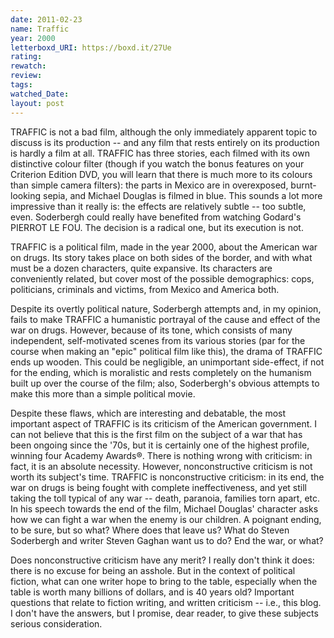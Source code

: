 ```yaml
---
date: 2011-02-23
name: Traffic
year: 2000
letterboxd_URI: https://boxd.it/27Ue
rating:
rewatch:
review:
tags:
watched_Date:
layout: post
---
```


TRAFFIC is not a bad film, although the only immediately apparent topic
to discuss is its production \-- and any film that rests entirely on its
production is hardly a film at all. TRAFFIC has three stories, each
filmed with its own distinctive colour filter (though if you watch the
bonus features on your Criterion Edition DVD, you will learn that there
is much more to its colours than simple camera filters): the parts in
Mexico are in overexposed, burnt-looking sepia, and Michael Douglas is
filmed in blue. This sounds a lot more impressive than it really is: the
effects are relatively subtle \-- too subtle, even. Soderbergh could
really have benefited from watching Godard's PIERROT LE FOU. The
decision is a radical one, but its execution is not.

TRAFFIC is a political film, made in the year 2000, about the American
war on drugs. Its story takes place on both sides of the border, and
with what must be a dozen characters, quite expansive. Its characters
are conveniently related, but cover most of the possible demographics:
cops, politicians, criminals and victims, from Mexico and America both.

Despite its overtly political nature, Soderbergh attempts and, in my
opinion, fails to make TRAFFIC a humanistic portrayal of the cause and
effect of the war on drugs. However, because of its tone, which consists
of many independent, self-motivated scenes from its various stories (par
for the course when making an "epic" political film like this), the
drama of TRAFFIC ends up wooden. This could be negligible, an
unimportant side-effect, if not for the ending, which is moralistic and
rests completely on the humanism built up over the course of the film;
also, Soderbergh's obvious attempts to make this more than a simple
political movie.

Despite these flaws, which are interesting and debatable, the most
important aspect of TRAFFIC is its criticism of the American government.
I can not believe that this is the first film on the subject of a war
that has been ongoing since the '70s, but it is certainly one of the
highest profile, winning four Academy Awards®. There is nothing wrong
with criticism: in fact, it is an absolute necessity. However,
nonconstructive criticism is not worth its subject's time. TRAFFIC is
nonconstructive criticism: in its end, the war on drugs is being fought
with complete ineffectiveness, and yet still taking the toll typical of
any war \-- death, paranoia, families torn apart, etc. In his speech
towards the end of the film, Michael Douglas' character asks how we can
fight a war when the enemy is our children. A poignant ending, to be
sure, but so what? Where does that leave us? What do Steven Soderbergh
and writer Steven Gaghan want us to do? End the war, or what?

Does nonconstructive criticism have any merit? I really don't think it
does: there is no excuse for being an asshole. But in the context of
political fiction, what can one writer hope to bring to the table,
especially when the table is worth many billions of dollars, and is 40
years old? Important questions that relate to fiction writing, and
written criticism \-- i.e., this blog. I don't have the answers, but I
promise, dear reader, to give these subjects serious consideration.
